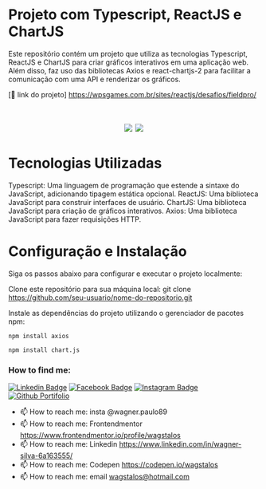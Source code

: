 # Projeto com Typescript, ReactJS e ChartJS

Este repositório contém um projeto que utiliza as tecnologias Typescript, ReactJS e ChartJS para criar gráficos interativos em uma aplicação web. Além disso, faz uso das bibliotecas Axios e react-chartjs-2 para facilitar a comunicação com uma API e renderizar os gráficos.

[🔗 link  do projeto]
https://wpsgames.com.br/sites/reactjs/desafios/fieldpro/

<h1 align="center">
<img src="https://img.shields.io/static/v1?label=Site&message=ReactJS&color=3498db&style=for-the-badge&logo="/>
<img src="https://img.shields.io/static/v1?label=Status&message=ok&color=2ecc71&style=for-the-badge&logo="/>
</h1>

# Tecnologias Utilizadas
Typescript: Uma linguagem de programação que estende a sintaxe do JavaScript, adicionando tipagem estática opcional.
ReactJS: Uma biblioteca JavaScript para construir interfaces de usuário.
ChartJS: Uma biblioteca JavaScript para criação de gráficos interativos.
Axios: Uma biblioteca JavaScript para fazer requisições HTTP.

# Configuração e Instalação

Siga os passos abaixo para configurar e executar o projeto localmente:

Clone este repositório para sua máquina local:
git clone https://github.com/seu-usuario/nome-do-repositorio.git

Instale as dependências do projeto utilizando o gerenciador de pacotes npm:

```npm install axios```

```npm install chart.js```



### How to find me:

[![Linkedin Badge](https://img.shields.io/badge/LinkedIn-0077B5?style=for-the-badge&logo=linkedin&logoColor=white&link=https://www.linkedin.com/in/wagner-silva-6a163555/)](https://www.linkedin.com/in/wagner-silva-6a163555/)
[![Facebook Badge](https://img.shields.io/badge/Facebook-1877F2?style=for-the-badge&logo=facebook&logoColor=white&link=)](https://www.facebook.com/wagstalos/)
[![Instagram Badge](https://img.shields.io/badge/Instagram-E4405F?style=for-the-badge&logo=instagram&logoColor=white&link=https://www.instagram.com/wagner.paulo89/)](https://www.instagram.com/wagner.paulo89/)
[![Github Portifolio](https://img.shields.io/badge/Portfolio-{feca57}?style=for-the-badge&logo={Portifolio}&logoColor=white&link=http://portfolio.wpsgames.com.br/)](http://portfolio.wpsgames.com.br/)


- 📫 How to reach me: insta @wagner.paulo89 
- 📫 How to reach me: Frontendmentor https://www.frontendmentor.io/profile/wagstalos
- 📫 How to reach me: Linkedin https://www.linkedin.com/in/wagner-silva-6a163555/
- 📫 How to reach me: Codepen https://codepen.io/wagstalos
- 📫 How to reach me: email wagstalos@hotmail.com
